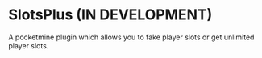 # SlotsPlus (IN DEVELOPMENT)
A pocketmine plugin which allows you to fake player slots or get unlimited player slots.

